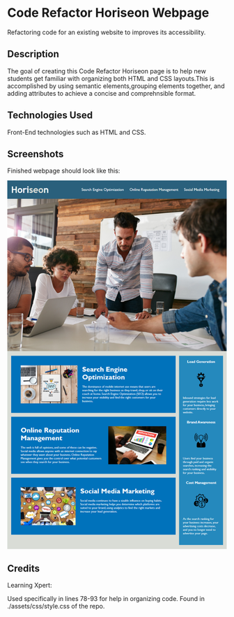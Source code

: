 # Code Refactor Horiseon Webpage
Refactoring code for an existing website to improves its accessibility.

## Description
The goal of creating this Code Refactor Horiseon page is to help new students get familiar with organizing both HTML and CSS layouts.This is accomplished by using semantic elements,grouping elements together, and adding attributes to achieve a concise and comprehnsible format.

## Technologies Used
Front-End technologies such as HTML and CSS.

## Screenshots
Finished webpage should look like this:

![alt= Webpage Preview](image.png)

## Credits
Learning Xpert:

Used specifically in lines 78-93 for help in organizing code. Found in ./assets/css/style.css of the repo.


